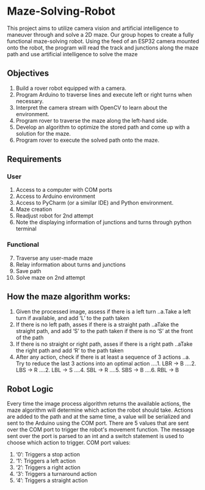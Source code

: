 # Maze-Solving-Robot
This project aims to utilize camera vision and artificial intelligence to maneuver through and solve a 2D maze. Our group hopes to create a fully functional maze-solving robot. Using the feed of an ESP32 camera mounted onto the robot, the program will read the track and junctions along the maze path and use artificial intelligence to solve the maze
## Objectives

1. Build a rover robot equipped with a camera.
2. Program Arduino to traverse lines and execute left or right turns when necessary.
3. Interpret the camera stream with OpenCV to learn about the environment.
4. Program rover to traverse the maze along the left-hand side.
5. Develop an algorithm to optimize the stored path and come up with a solution for the maze.
6. Program rover to execute the solved path onto the maze.

## Requirements
### User
1. Access to a computer with COM ports
2. Access to Arduino environment 
3. Access to PyCharm (or a similar IDE) and Python environment. 
4. Maze creation
5. Readjust robot for 2nd attempt
6. Note the displaying information of junctions and turns through python terminal
### Functional
7. Traverse any user-made maze
8. Relay information about turns and junctions
9. Save path
10. Solve maze on 2nd attempt

## How the maze algorithm works:
1. Given the processed image, assess if there is a left turn
..a.Take a left turn if available, and add ‘L’ to the path taken
2. If there is no left path, asses if there is a straight path
..aTake the straight path, and add ‘S’ to the path taken if there is no ‘S’ at the front of the path 
3. If there is no straight or right path, asses if there is a right path
..aTake the right path and add ‘R’ to the path taken
4. After any action, check if there is at least a sequence of 3 actions
..a. Try to reduce the last 3 actions into an optimal action
....1. LBR → B
....2. LBS → R
....2. LBL → S
....4. SBL → R
....5. SBS → B
....6. RBL → B

## Robot Logic
Every time the image process algorithm returns the available actions, the maze algorithm will determine which action the robot should take. Actions are added to the path and at the same time, a value will be serialized and sent to the Arduino using the COM port. There are 5 values that are sent over the COM port to trigger the robot's movement function. The message sent over the port is parsed to an int and a switch statement is used to choose which action to trigger.
COM port values:
1. ‘0’: Triggers a stop action
2. ‘1’: Triggers a left action
3. ‘2’: Triggers a right action
4. ‘3’: Triggers a turnaround action
5. ‘4’: Triggers a straight action

